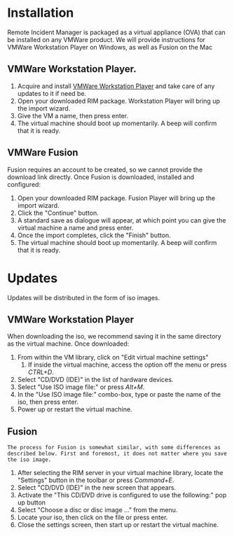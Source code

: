 # Installation
Remote Incident Manager is packaged as a virtual appliance (OVA) that can be installed on any VMWare product. We will provide instructions for VMWare Workstation Player on Windows, as well as Fusion on the Mac
## VMWare Workstation Player.
1. Acquire and install [VMWare Workstation Player](https://download3.vmware.com/software/WKST-PLAYER-1700/VMware-player-full-17.0.0-20800274.exe) and take care of any updates to it if need be.
1. Open your downloaded RIM package. Workstation Player will bring up the import wizard.
1. Give the VM a name, then press enter.
1. The virtual machine should boot up momentarily. A beep will confirm that it is ready.
<!-- end -->
## VMWare Fusion
Fusion requires an account to be created, so we cannot provide the download link directly. Once Fusion is downloaded, installed and configured:
1. Open your downloaded RIM package. Fusion Player will bring up the import wizard.
1. Click the "Continue" button.
1. A standard save as dialogue will appear, at which point you can give the virtual machine a name and press enter.
1. Once the import completes, click the "Finish" button.
1. The virtual machine should boot up momentarily. A beep will confirm that it is ready.
<!-- end -->
# Updates
Updates will be distributed in the form of iso images.
## VMWare Workstation Player 
When downloading the iso, we recommend saving it in the same directory as the virtual machine. Once downloaded:
1. From within the VM library, click on "Edit virtual machine settings"
    1. If inside the virtual machine, access the option off the menu or press *CTRL+D*.
1. Select "CD/DVD (IDE)" in the list of hardware devices.
1. Select "Use ISO image file:" or press *Alt+M*.
1. In the "Use ISO image file:" combo-box, type or paste the name of the iso, then press enter.
1. Power up or restart the virtual machine.
    <!-- end -->
## Fusion
    The process for Fusion is somewhat similar, with some differences as described below. First and foremost, it does not matter where you save the iso image.
1. After selecting the RIM server in your virtual machine library, locate the "Settings" button in the toolbar or press *Command+E*.
1. Select "CD/DVD (IDE)" in the new screen that appears.
1. Activate the "This CD/DVD drive is configured to use the following:" pop up button
1. Select "Choose a disc or disc image …" from the menu.
1. Locate your iso, then click on the file or press enter.
1. Close the settings screen, then start up or restart the virtual machine.